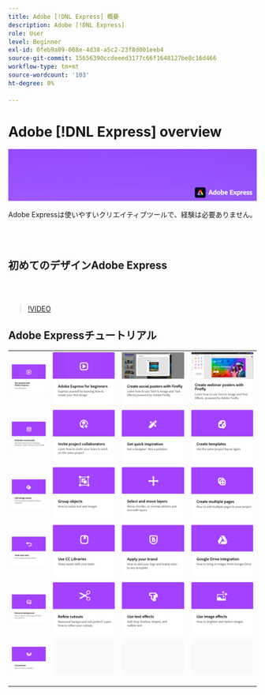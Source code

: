 ```yaml
---
title: Adobe [!DNL Express] 概要
description: Adobe [!DNL Express]
role: User
level: Beginner
exl-id: 0feb9a09-008e-4d38-a5c2-23f8d001eeb4
source-git-commit: 15656390ccdeeed3177c66f1648127be8c16d466
workflow-type: tm+mt
source-wordcount: '103'
ht-degree: 0%

---
```


# Adobe [!DNL Express] overview

![ヒーロー画像を表示](../assets/Express.png)

Adobe Expressは使いやすいクリエイティブツールで、経験は必要ありません。

<br> 

## 初めてのデザインAdobe Express

<br> 

>[!VIDEO](https://video.tv.adobe.com/v/3420225?quality=12&learn=on&hidetitle=true)

## Adobe Expressチュートリアル

<table style="table-layout:fixed">
<tr>
   <td>
      <a href="get-started.md">
         <img alt="Adobe Express" src="assets/get-started.png" />
      </a>
  </td>
  <td>
      <a href="adobe-express-beginners.md">
         <img alt="Adobe Express入門" src="assets/beginners.png" />
      </a>
  </td>
  <td>
      <a href="create-social-posters.md">
         <img alt="ソーシャルポスターの作成とFirefly" src="assets/social-firefly.png" />
      </a>
  </td>
  <td>
      <a href="create-webinar-poster.md">
         <img alt="Firefly" src="assets/webinar-poster.png" />
      </a>
  </td>
</tr>
<tr>
 <td>
      <a href="schedule.md">
         <img alt="ソーシャル投稿のスケジュール設定" src="assets/schedule.png" />
      </a>
  </td>
   <td>
   <a href="collaborate.md">
      <img alt="プロジェクトの共同作業者を招待する" src="assets/collaborate.png" />
   </a>
  </td>
 <td>
      <a href="get-inspiration.md">
         <img alt="アイデアをすぐに形に" src="assets/inspiration.png" />
      </a>
  </td>
  <td>
   <a href="create-templates.md">
      <img alt="テンプレートの作成" src="assets/templates.png" />
   </a>
  </td>
</tr>
<tr>
 <td>
      <a href="add-design-assets.md">
         <img alt="デザインアセットの追加" src="assets/design-assets.png" />
      </a>
  </td>
 <td>
      <a href="group-objects.md">
         <img alt="オブジェクトのグループ化" src="assets/group-objects.png" />
      </a>
  </td>
  <td>
      <a href="layers.md">
         <img alt="レイヤーの選択と移動" src="assets/layers.png" />
      </a>
  </td>
  <td>
      <a href="multiple-pages.md">
         <img alt="複数ページの作成" src="assets/multiple-pages.png" />
      </a>
  </td>
</tr>
<tr>
   <td>
      <a href="undo-redo.md">
         <img alt="取り消しとやり直し" src="assets/undo-redo.png" />
      </a>
   </td>
  <td>
      <a href="cc-libraries.md">
         <img alt="CC ライブラリの使用" src="assets/cc-libraries.png" />
      </a>
  </td>
 <td>
      <a href="brand.md">
         <img alt="ブランドの適用" src="assets/brand.png" />
      </a>
  </td>
  <td>
      <a href="google-drive.md">
         <img alt="Google Drive との連携" src="assets/google-drive.png" />
      </a>
  </td>
</tr>
<tr>
   <td>
      <a href="remove-background.md">
         <img alt="背景を削除" src="assets/background.png" />
      </a>
  </td>
   <td>
      <a href="refine-cutout.md">
         <img alt="カットアウトの調整" src="assets/cutouts.png" />
      </a>
  </td>
  <td>
      <a href="text-effects.md">
         <img alt="テキスト効果の使用" src="assets/text-effects.png" />
      </a>
  </td>
  <td>
      <a href="image-effects.md">
         <img alt="画像効果の使用" src="assets/image-effects.png" />
      </a>
  </td>
</tr>
<tr>
  <td>
   <a href="create-curved-text.md">
      <img alt="曲線テキストの作成" src="assets/curved-text.png" />
   </a>
  </td>
  <td>
    <img alt="スペーサー" src="../assets/Gray_thumbnail.png" />
    <div>
    <br>
  </td>
  <td>
    <img alt="スペーサー" src="../assets/Gray_thumbnail.png" />
    <div>
    <br>
  </td>
  <td>
    <img alt="スペーサー" src="../assets/Gray_thumbnail.png" />
    <div>
    <br>
  </td>
</tr>
</table>
